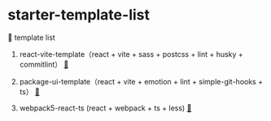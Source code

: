 # starter-template-list

📑 template list

1. react-vite-template（react + vite + sass + postcss + lint + husky + commitlint） [🚪](https://github.com/zealleaf/react-vite-template)

2. package-ui-template（react + vite + emotion + lint + simple-git-hooks + ts） [🚪](https://github.com/zealleaf/package-ui-template)

3. webpack5-react-ts (react + webpack + ts + less) [🚪](https://github.com/zwinnie1219/webpack5-test)
